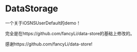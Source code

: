 # DataStorage

一个关于iOSNSUserDefault的demo！

完全是在https://github.com/fancyLi/data-store的基础上修改的。

感谢https://github.com/fancyLi/data-store!
